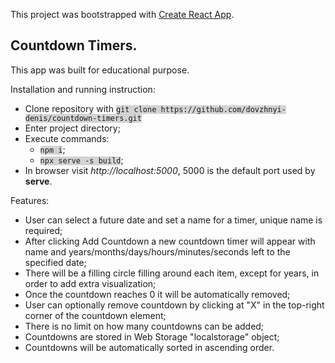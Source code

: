 This project was bootstrapped with [Create React App](https://github.com/facebook/create-react-app).

<h2>Countdown Timers.</h2>
This app was built for educational purpose.

Installation and running instruction:
<ul>
  <li>Clone repository with <code style="background:lightgrey">git clone https://github.com/dovzhnyi-denis/countdown-timers.git</code></li>
  <li>Enter project directory;</li>
  <li>Execute commands:
  <ul>  
    <li><code style="background:lightgrey">npm i</code>;</li>
    <li><code style="background:lightgrey">npx serve -s build</code>;</li>
  </ul>
  <li>In browser visit <i>http://localhost:5000</i>, 5000 is the default port used by <b>serve</b>.</li>
</ul>

Features:
<ul>
  <li>User can select a future date and set a name for a timer, unique name is required;</li>
  <li>After clicking Add Countdown a new countdown timer will appear with name and years/months/days/hours/minutes/seconds left to the specified date;</li>
  <li>There will be a filling circle filling around each item, except for years, in order to add extra visualization;</li>
  <li>Once the countdown reaches 0 it will be automatically removed;</li>
  <li>User can optionally remove countdown by clicking at "X" in the top-right corner of the countdown element;</li>
  <li>There is no limit on how many countdowns can be added;</li>
  <li>Countdowns are stored in Web Storage "localstorage" object;</li>
  <li>Countdowns will be automatically sorted in ascending order.</li>
</ul>
